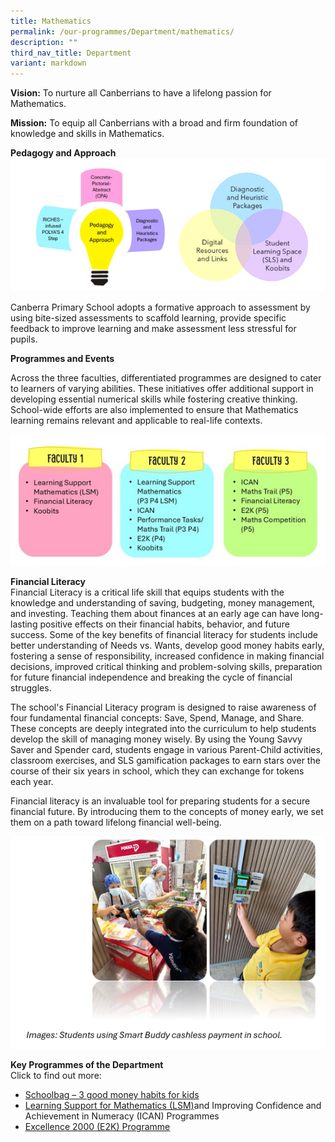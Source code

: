 ```yaml
---
title: Mathematics
permalink: /our-programmes/Department/mathematics/
description: ""
third_nav_title: Department
variant: markdown
---
```

**Vision:** To nurture all Canberrians to have a lifelong passion for Mathematics.

**Mission:** To equip all Canberrians with a broad and firm foundation of knowledge and skills in Mathematics.

**Pedagogy and Approach**
![](/images/Pedagogy_plus_venn.png)

Canberra Primary School adopts a formative approach to assessment by using bite-sized assessments to scaffold learning, provide specific feedback to improve learning and make assessment less stressful for pupils. 

**Programmes and Events** 

Across the three faculties, differentiated programmes are designed to cater to learners of varying abilities. These initiatives offer additional support in developing essential numerical skills while fostering creative thinking. School-wide efforts are also implemented to ensure that Mathematics learning remains relevant and applicable to real-life contexts.

![](/images/fac_1_to_fac_3_programs_Maths.jpg)

**Financial Literacy**<br>
Financial Literacy is a critical life skill that equips students with the knowledge and understanding of saving, budgeting, money management, and investing. Teaching them about finances at an early age can have long-lasting positive effects on their financial habits, behavior, and future success. Some of the key benefits of financial literacy for students include better understanding of Needs vs. Wants, develop good money habits early, fostering a sense of responsibility, increased confidence in making financial decisions, improved critical thinking and problem-solving skills, preparation for future financial independence and breaking the cycle of financial struggles.

The school's Financial Literacy program is designed to raise awareness of four fundamental financial concepts: Save, Spend, Manage, and Share. These concepts are deeply integrated into the curriculum to help students develop the skill of managing money wisely. By using the Young Savvy Saver and Spender card, students engage in various Parent-Child activities, classroom exercises, and SLS gamification packages to earn stars over the course of their six years in school, which they can exchange for tokens each year. 

Financial literacy is an invaluable tool for preparing students for a secure financial future. By introducing them to the concepts of money early, we set them on a path toward lifelong financial well-being.

![](/images/students_photo.png)

**Key Programmes of the Department**<br>
Click to find out more:
* [Schoolbag – 3 good money habits for kids](https://www.schoolbag.edu.sg/story/3-good-money-habits-for-kids-works-for-digital-savers-too/)
* [Learning Support for Mathematics (LSM)](https://www.moe.gov.sg/primary/curriculum/learning-support)and   Improving Confidence and Achievement in Numeracy (ICAN) Programmes
*	[Excellence 2000 (E2K) Programme](https://www.moe.gov.sg/education-in-sg/our-programmes/high-ability-learners)
